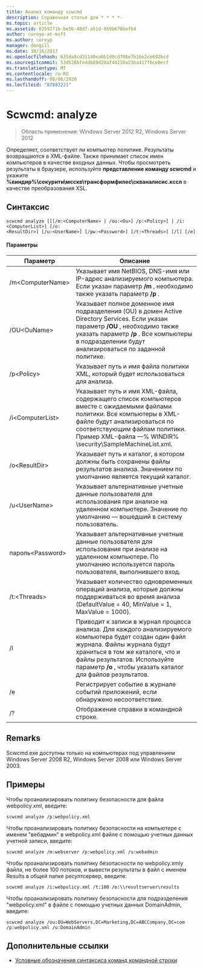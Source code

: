 ```yaml
---
title: Анализ команду scwcmd
description: Справочная статья для * * * *-
ms.topic: article
ms.assetid: 0259271b-be5b-48d7-a51d-8b9b6786efb4
author: coreyp-at-msft
ms.author: coreyp
manager: dongill
ms.date: 10/16/2017
ms.openlocfilehash: 635da8cd31140ea0b1d0cd786e7b16e2ce692bcd
ms.sourcegitcommit: 53d526bfeddb89d28af44210a23ba417f6ce0ecf
ms.translationtype: MT
ms.contentlocale: ru-RU
ms.lasthandoff: 08/06/2020
ms.locfileid: "87883221"
---
```

# <a name="scwcmd-analyze"></a>Scwcmd: analyze

> Область применения: Windows Server 2012 R2, Windows Server 2012

Определяет, соответствует ли компьютер политике. Результаты возвращаются в XML-файле. Также принимает список имен компьютеров в качестве входных данных. Чтобы просмотреть результаты в браузере, используйте **представление команду scwcmd** и укажите **%виндир%\секурити\мсскв\трансформфилес\скваналисис.кссл** в качестве преобразования XSL.

## <a name="syntax"></a>Синтаксис

```
scwcmd analyze [[[/m:<ComputerName> | /ou:<Ou>] /p:<Policy>] | /i:<ComputerList>] [/o:
<ResultDir>] [/u:<UserName>] [/pw:<Password>] [/t:<Threads>] [/l] [/e]
```

#### <a name="parameters"></a>Параметры

|Параметр|Описание|
|---------|-----------|
|/m\<ComputerName>|Указывает имя NetBIOS, DNS-имя или IP-адрес анализируемого компьютера. Если указан параметр **/m** , необходимо также указать параметр **/p** .|
|/OU\<OuName>|Указывает полное доменное имя подразделения (OU) в домен Active Directory Services. Если указан параметр **/OU** , необходимо также указать параметр **/p** . Все компьютеры в подразделении будут анализироваться по заданной политике.|
|/p\<Policy>|Указывает путь и имя файла политики XML, который будет использоваться для анализа.|
|/i\<ComputerList>|Указывает путь и имя XML-файла, содержащего список компьютеров вместе с ожидаемыми файлами политики. Все компьютеры в XML-файле будут анализироваться по соответствующим файлам политики. Пример XML-файла —% WINDIR% \security\SampleMachineList.xml.|
|/o\<ResultDir>|Указывает путь и каталог, в котором должны быть сохранены файлы результатов анализа. Значением по умолчанию является текущий каталог.|
|/u\<UserName>|Указывает альтернативные учетные данные пользователя для использования при анализе на удаленном компьютере. Значение по умолчанию — вошедший в систему пользователь.|
|пароль\<Password>|Указывает альтернативные учетные данные пользователя для использования при анализе на удаленном компьютере. По умолчанию используется пароль пользователя, выполнившего вход.|
|/t:\<Threads>|Указывает количество одновременных операций анализа, которые должны поддерживаться во время анализа (DefaultValue = 40, MinValue = 1, MaxValue = 1000).|
|/l|Приводит к записи в журнал процесса анализа. Для каждого анализируемого компьютера будет создан один файл журнала. Файлы журнала будут храниться в том же каталоге, что и файлы результатов. Используйте параметр **/o** , чтобы указать каталог для файлов результатов.|
|/e|Регистрирует событие в журнале событий приложений, если обнаружено несоответствие.|
|/?|Отображение справки в командной строке.|

## <a name="remarks"></a>Remarks

Scwcmd.exe доступны только на компьютерах под управлением Windows Server 2008 R2, Windows Server 2008 или Windows Server 2003.

## <a name="examples"></a>Примеры

Чтобы проанализировать политику безопасности для файла webpolicy.xml, введите:
```
scwcmd analyze /p:webpolicy.xml

```
Чтобы проанализировать политику безопасности на компьютере с именем "вебадмин" в webpolicy.xml файле с помощью учетных данных учетной записи, введите:
```
scwcmd analyze /m:webserver /p:webpolicy.xml /u:webadmin

```
Чтобы проанализировать политику безопасности по webpolicy.xmlу файла, не более 100 потоков, и вывести результаты в файл с именем Results в общей папке ресултсервер, введите:
```
scwcmd analyze /i:webpolicy.xml /t:100 /o:\\resultserver\results

```
Чтобы проанализировать политику безопасности для подразделения "webpolicy.xml" в файле с помощью учетных данных DomainAdmin, введите:
```
scwcmd analyze /ou:OU=WebServers,DC=Marketing,DC=ABCCompany,DC=com /p:webpolicy.xml /u:DomainAdmin
```

## <a name="additional-references"></a>Дополнительные ссылки

- [Условные обозначения синтаксиса команд командной строки](command-line-syntax-key.md)